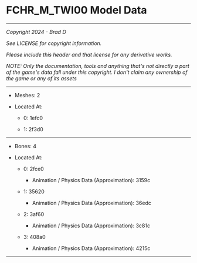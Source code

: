 # FCHR_M_TWI00 Model Data

---

*Copyright 2024 - Brad D*

*See LICENSE for copyright information.*

*Please include this header and that license for any derivative works.*

*NOTE: Only the documentation, tools and anything that's not directly a part of the game's data fall under this copyright. I don't claim any ownership of the game or any of its assets*

---

* Meshes: 2

* Located At:

  * 0: 1efc0

  * 1: 2f3d0

---

* Bones: 4

* Located At:

  * 0: 2fce0

    * Animation / Physics Data (Approximation): 3159c

  * 1: 35620

    * Animation / Physics Data (Approximation): 36edc

  * 2: 3af60

    * Animation / Physics Data (Approximation): 3c81c

  * 3: 408a0

    * Animation / Physics Data (Approximation): 4215c

---

